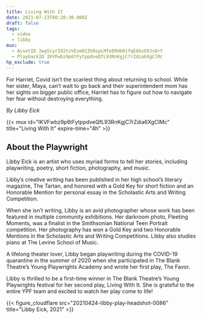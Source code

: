 ```yaml
---
title: Living With It
date: 2021-07-23T00:28:30.000Z
draft: false
tags:
  - video
  - libby
mux:
  - AssetID 2wgScyrI02tzVEzm01Ih9zpLMfeERHb01fqE6bsO9Js8rY
  - PlaybackID IKVFwbz9p6tFytppdveQfL93RnKgjC7rZdia6XgClMc
hp_exclude: true
---
```


For Harriet, Covid isn’t the scariest thing about returning to school. While her sister, Maya, can’t wait to go back and their superintendent mom has her sights on bigger public office, Harriet has to figure out how to navigate her fear  without destroying everything.

*By Libby Eick*

<!--more-->

{{< mux id="IKVFwbz9p6tFytppdveQfL93RnKgjC7rZdia6XgClMc" title="Living With It" expire-time="4h" >}}

## About the Playwright
Libby Eick is an artist who uses myriad forms to tell her stories, including playwriting, poetry, short fiction, photography, and music.

Libby’s creative writing has been published in her high school’s literary magazine, The Tartan, and honored with a Gold Key for short fiction and an Honorable Mention for personal essay in the Scholastic Arts and Writing Competition.

When she isn’t writing, Libby is an avid photographer whose work has been featured in multiple community exhibitions. Her darkroom photo, Fleeting Moments, was a finalist in the Smithsonian National Teen Portrait competition. Her photography has won a Gold Key and two Honorable Mentions in the Scholastic Arts and Writing Competitions. Libby also studies piano at The Levine School of Music.

A lifelong theater lover, Libby began playwriting during the COVID-19 quarantine in the summer of 2020 when she participated in The Blank Theatre’s Young Playwrights Academy and wrote her first play, The Favor.

Libby is thrilled to be a first-time winner in The Blank Theatre’s Young Playwrights festival for her second play, Living With It. She is grateful to the entire YPF team and excited to watch her play come to life!


{{< figure_cloudflare src="20210424-libby-play-headshot-0086" title="Libby Eick, 2021" >}}
